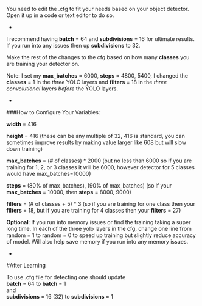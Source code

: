 You need to edit the .cfg to fit your needs based on your object detector. Open it up in a code or text editor to do so.

-

I recommend having **batch** = 64 and **subdivisions** = 16 for ultimate results. If you run into any issues then up **subdivisions** to 32.

Make the rest of the changes to the cfg based on how many **classes** you are training your detector on.

Note: I set my **max_batches** = 6000, **steps** = 4800, 5400, I changed the **classes** = 1 in the *three* YOLO layers and **filters** = 18 in the *three convolutional* layers *before* the YOLO layers.

-

###How to Configure Your Variables:

**width** = 416

**height** = 416 (these can be any multiple of 32, 416 is standard, you can sometimes improve results by making value larger like 608 but will slow down training)

**max_batches** = (# of classes) * 2000 (but no less than 6000 so if you are training for 1, 2, or 3 classes it will be 6000, however detector for 5 classes would have max_batches=10000)

**steps** = (80% of max_batches), (90% of max_batches) (so if your **max_batches** = 10000, then **steps** = 8000, 9000)

**filters** = (# of classes + 5) * 3 (so if you are training for one class then your **filters** = 18, but if you are training for 4 classes then your **filters** = 27)

**Optional**: If you run into memory issues or find the training taking a super long time. In each of the three yolo layers in the cfg, change one line from random = 1 to random = 0 to speed up training but slightly reduce accuracy of model. Will also help save memory if you run into any memory issues.

-

#After Learning

To use .cfg file for detecting one should update  
**batch** = 64 to **batch** = 1  
 and  
 **subdivisions** = 16 (32) to **subdivisions** = 1